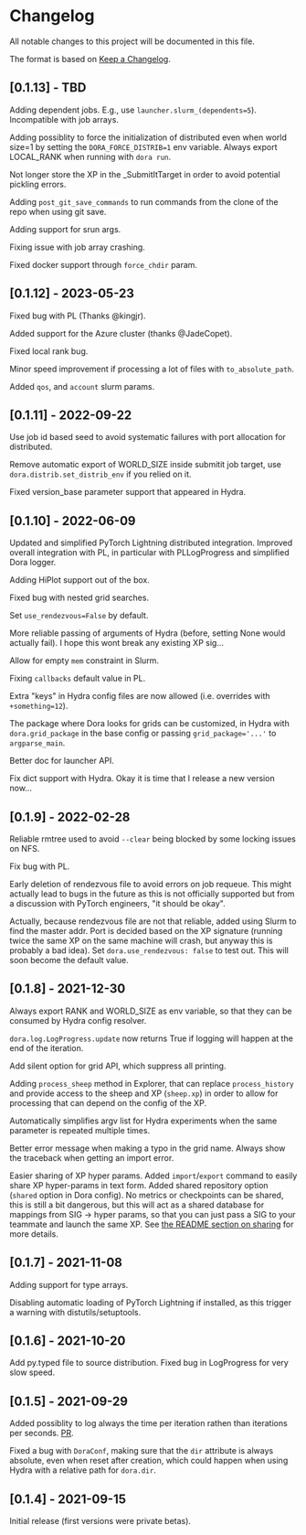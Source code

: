 # Changelog

All notable changes to this project will be documented in this file.

The format is based on [Keep a Changelog](https://keepachangelog.com/en/1.0.0/).

## [0.1.13] - TBD

Adding dependent jobs. E.g., use `launcher.slurm_(dependents=5`). Incompatible with
job arrays.

Adding possiblity to force the initialization of distributed even when world size=1 by setting
the `DORA_FORCE_DISTRIB=1` env variable. Always export LOCAL_RANK when running with `dora run`.

Not longer store the XP in the _SubmitItTarget in order to avoid potential pickling errors.

Adding `post_git_save_commands` to run commands from the clone of the repo when using git save.

Adding support for srun args.

Fixing issue with job array crashing.

Fixed docker support through `force_chdir` param.

## [0.1.12] - 2023-05-23

Fixed bug with PL (Thanks @kingjr).

Added support for the Azure cluster (thanks @JadeCopet).

Fixed local rank bug.

Minor speed improvement if processing a lot of files with `to_absolute_path`.

Added `qos`, and `account` slurm params.

## [0.1.11] - 2022-09-22

Use job id based seed to avoid systematic failures with port allocation for distributed.

Remove automatic export of WORLD_SIZE inside submitit job target,
use `dora.distrib.set_distrib_env` if you relied on it.

Fixed version_base parameter support that appeared in Hydra.

## [0.1.10] - 2022-06-09

Updated and simplified PyTorch Lightning distributed integration.
Improved overall integration with PL, in particular with PLLogProgress and simplified
Dora logger.

Adding HiPlot support out of the box.

Fixed bug with nested grid searches.

Set `use_rendezvous=False` by default.

More reliable passing of arguments of Hydra (before, setting None would actually fail). I hope this wont break any existing XP sig...

Allow for empty `mem` constraint in Slurm.

Fixing `callbacks` default value in PL.

Extra "keys" in Hydra config files are now allowed (i.e. overrides with `+something=12`).

The package where Dora looks for grids can be customized, in Hydra with `dora.grid_package` in the base config or passing `grid_package='...'` to `argparse_main`.

Better doc for launcher API.

Fix dict support with Hydra. Okay it is time that I release a new version now...

## [0.1.9] - 2022-02-28

Reliable rmtree used to avoid `--clear` being blocked by some locking issues on NFS.

Fix bug with PL.

Early deletion of rendezvous file to avoid errors on job requeue. This might actually lead to
bugs in the future as this is not officially supported but from a discussion with PyTorch engineers,
"it should be okay".

Actually, because rendezvous file are not that reliable, added using Slurm to find
the master addr. Port is decided based on the XP signature (running twice the same XP on the
same machine will crash, but anyway this is probably a bad idea). Set `dora.use_rendezvous: false` to test out. This will soon become the default value.


## [0.1.8] - 2021-12-30

Always export RANK and WORLD_SIZE as env variable, so that they can be consumed by Hydra config
resolver.

`dora.log.LogProgress.update` now returns True if logging will happen at the end of the iteration.

Add silent option for grid API, which suppress all printing.

Adding `process_sheep` method in Explorer, that can replace `process_history` and provide access to the sheep and XP (`sheep.xp`)
in order to allow for processing that can depend on the config of the XP.

Automatically simplifies argv list for Hydra experiments when the same parameter is repeated multiple times.

Better error message when making a typo in the grid name. Always show the traceback when getting an
import error.

Easier sharing of XP hyper params. Added `import`/`export` command to easily share XP hyper-params in text form.
Added shared repository option (`shared` option in Dora config). No metrics or
checkpoints can be shared, this is still a bit dangerous, but this will act as a shared
database for mappings from SIG -> hyper params, so that you can just pass a SIG
to your teammate and launch the same XP. See [the README section on sharing](https://github.com/facebookresearch/dora/blob/main/README.md#sharing-xps) for more details.

## [0.1.7] - 2021-11-08

Adding support for type arrays.

Disabling automatic loading of PyTorch Lightning if installed, as this trigger
a warning with distutils/setuptools.

## [0.1.6] - 2021-10-20

Add py.typed file to source distribution.
Fixed bug in LogProgress for very slow speed.


## [0.1.5] - 2021-09-29

Added possiblity to log always the time per iteration rathen than iterations per seconds.
[PR](https://github.com/facebookresearch/dora/pull/10).

Fixed a bug with `DoraConf`, making sure that the `dir` attribute is always
absolute, even when reset after creation, which could happen when using Hydra
with a relative path for `dora.dir`.


## [0.1.4] - 2021-09-15

Initial release (first versions were private betas).
